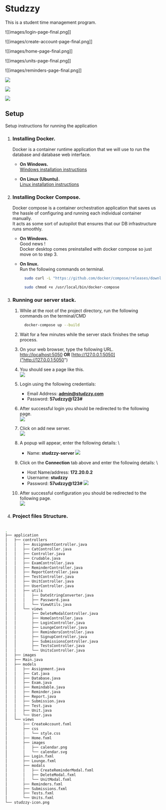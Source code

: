 # Studzzy

This is a student time management program.

![[images/login-page-final.png]]

![[images/create-account-page-final.png]]

![[images/home-page-final.png]]

![[images/units-page-final.png]]

![[images/reminders-page-final.png]]

![](images/tests-page-final.png)

![](images/submissions-page-final.png)

![](images/lounge-page-3.png)

## Setup

Setup instructions for running the application

1. ### Installing Docker.

    Docker is a container runtime application that we will use to run the database and database web interface.
    * **On Windows.** \
        [Windows installation instructions](https://docs.docker.com/docker-for-windows/install/)

    * **On Linux (Ubuntu).** \
        [Linux installation instructions](https://docs.docker.com/engine/install/ubuntu/)
      
2. ### Installing Docker Compose.

    Docker compose is a container orchestration application that saves us the hassle of configuring and running each individual container manually. \
    It acts as some sort of autopilot that ensures that our DB infrastructure runs smoothly.
    * **On Windows.**\
        Good news !\
        Docker desktop comes preinstalled with docker compose so just move on to step 3.
      
    * **On linux.**\
        Run the following commands on terminal.
        ```bash
          sudo curl -L "https://github.com/docker/compose/releases/download/1.29.2/docker-compose-$(uname -s)-$(uname -m)" -o /usr/local/bin/docker-compose
        ```
        ```bash
          sudo chmod +x /usr/local/bin/docker-compose
        ```
3. ### Running our server stack.
    1. While at the root of the project directory, run the following commands
        on the terminal/CMD
        ```bash
          docker-compose up --build
        ```
    2. Wait for a few minutes while the server stack finishes the setup process.
    3. On your web browser, type the following URL. \
        [http://localhost:5050](http://localhost:5050) **OR** [http://127.0.0.1:5050]("http://127.0.0.1:5050")
      
    4. You should see a page like this. \
        ![](images/pg-admin-login-page.png)
      
    5. Login using the following credentials:
        * Email Address: **admin@studzzy.com**
        * Password: **57udzzy@123#**
    6. After successful login you should be redirected to the following page. \
        ![](images/pgadmin-welcome-page.png)
      
    7. Click on add new server. \
        ![](images/add-new-server.png)
       
    8. A popup will appear, enter the following details: \
       * Name: **studzzy-server**
        ![](images/create-server-popup.png)
       
    9. Click on the **Connection** tab above and enter the following details: \
       * Host Name/address: **172.20.0.2**
       * Username: **studzzy**
       * Password: **57udzzy@123#** 
        ![](images/connection-popup.png)
         
    10. After successful configuration you should be redirected to the following page. \
        ![](images/servers-home.png)

4. ### Project files Structure.

```bash

.
├── application
│   ├── controllers
│   │   ├── AssignmentController.java
│   │   ├── CatController.java
│   │   ├── Controller.java
│   │   ├── Crudable.java
│   │   ├── ExamController.java
│   │   ├── ReminderController.java
│   │   ├── ReportController.java
│   │   ├── TestController.java
│   │   ├── UnitController.java
│   │   ├── UserController.java
│   │   ├── utils
│   │   │   ├── DateStringConverter.java
│   │   │   ├── Password.java
│   │   │   └── ViewUtils.java
│   │   └── views
│   │       ├── DeleteModalController.java
│   │       ├── HomeController.java
│   │       ├── LoginController.java
│   │       ├── LoungeController.java
│   │       ├── RemindersController.java
│   │       ├── SignupController.java
│   │       ├── SubmissionsController.java
│   │       ├── TestsController.java
│   │       └── UnitsController.java
│   ├── images
│   ├── Main.java
│   ├── models
│   │   ├── Assignment.java
│   │   ├── Cat.java
│   │   ├── Database.java
│   │   ├── Exam.java
│   │   ├── Remindable.java
│   │   ├── Reminder.java
│   │   ├── Report.java
│   │   ├── Submission.java
│   │   ├── Test.java
│   │   ├── Unit.java
│   │   └── User.java
│   └── views
│       ├── CreateAccount.fxml
│       ├── css
│       │   └── style.css
│       ├── Home.fxml
│       ├── images
│       │   ├── calendar.png
│       │   └── calendar.svg
│       ├── Login.fxml
│       ├── Lounge.fxml
│       ├── modals
│       │   ├── CreateReminderModal.fxml
│       │   ├── DeleteModal.fxml
│       │   └── UnitModal.fxml
│       ├── Reminders.fxml
│       ├── Submissions.fxml
│       ├── Tests.fxml
│       └── Units.fxml
└── studzzy-icon.png


```


